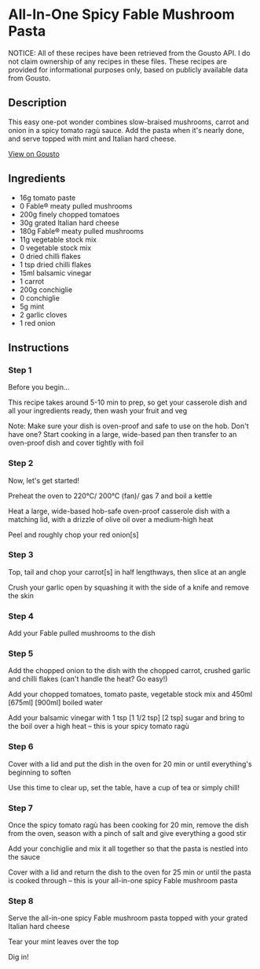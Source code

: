 # All-In-One Spicy Fable Mushroom Pasta

NOTICE: All of these recipes have been retrieved from the Gousto API. I do not claim ownership of any recipes in these files. These recipes are provided for informational purposes only, based on publicly available data from Gousto.

## Description

This easy one-pot wonder combines slow-braised mushrooms, carrot and onion in a spicy tomato ragù sauce. Add the pasta when it's nearly done, and serve topped with mint and Italian hard cheese. 

[View on Gousto](https://www.gousto.co.uk/recipes/cookbook/all-in-one-spicy-fable-mushroom-pasta)

## Ingredients

- 16g tomato paste
- 0 Fable® meaty pulled mushrooms
- 200g finely chopped tomatoes
- 30g grated Italian hard cheese
- 180g Fable® meaty pulled mushrooms
- 11g vegetable stock mix
- 0 vegetable stock mix
- 0 dried chilli flakes
- 1 tsp dried chilli flakes
- 15ml balsamic vinegar
- 1 carrot
- 200g conchiglie
- 0 conchiglie
- 5g mint
- 2 garlic cloves
- 1 red onion

## Instructions


### Step 1

Before you begin...

This recipe takes around 5-10 min to prep, so get your casserole dish and all your ingredients ready, then wash your fruit and veg

Note: Make sure your dish is oven-proof and safe to use on the hob. Don't have one? Start cooking in a large, wide-based pan then transfer to an oven-proof dish and cover tightly with foil


### Step 2

Now, let's get started!

Preheat the oven to 220°C/ 200°C (fan)/ gas 7 and boil a kettle

Heat a large, wide-based hob-safe oven-proof casserole dish with a matching lid, with a drizzle of olive oil over a medium-high heat

Peel and roughly chop your red onion[s]


### Step 3

Top, tail and chop your carrot[s] in half lengthways, then slice at an angle

Crush your garlic open by squashing it with the side of a knife and remove the skin


### Step 4

Add your Fable pulled mushrooms to the dish


### Step 5

Add the chopped onion to the dish with the chopped carrot, crushed garlic and chilli flakes (can't handle the heat? Go easy!)

Add your chopped tomatoes, tomato paste, vegetable stock mix and 450ml<span class="text-purple"> [675ml]</span> <span class="text-danger">[900ml]</span> boiled water

Add your balsamic vinegar with 1 tsp <span class="text-purple">[1 1/2 tsp]</span> <span class="text-danger">[2 tsp]</span> sugar and bring to the boil over a high heat – this is your spicy tomato ragù


### Step 6

Cover with a lid and put the dish in the oven for 20 min or until everything's beginning to soften

Use this time to clear up, set the table, have a cup of tea or simply chill!


### Step 7

Once the spicy tomato ragù has been cooking for 20 min, remove the dish from the oven, season with a pinch of salt and give everything a good stir

Add your conchiglie and mix it all together so that the pasta is nestled into the sauce

Cover with a lid and return the dish to the oven for 25 min or until the pasta is cooked through – this is your all-in-one spicy Fable mushroom pasta

### Step 8

Serve the all-in-one spicy Fable mushroom pasta topped with your grated Italian hard cheese

Tear your mint leaves over the top

Dig in!

